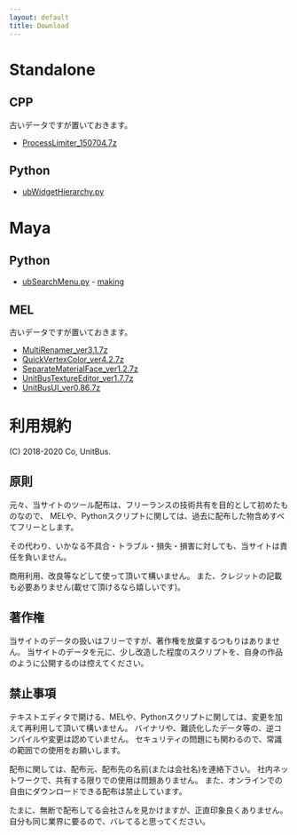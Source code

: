 ```yaml
---
layout: default
title: Download
---
```


# Standalone

## CPP

古いデータですが置いておきます。

- [ProcessLimiter_150704.7z](https://unitbus.github.io/data/standalone/cpp/ProcessLimiter_150704.7z)

## Python

- [ubWidgetHierarchy.py](https://unitbus.github.io/data/standalone/python/ubWidgetHierarchy.py)

# Maya

## Python

- [ubSearchMenu.py](https://unitbus.github.io/data/maya/python/ubSearchMenu.py) - [making](https://unitbus.github.io/pages/docs/ubSearchMenu_making)

## MEL

古いデータですが置いておきます。

- [MultiRenamer_ver3.1.7z](https://unitbus.github.io/data/maya/mel/MultiRenamer_ver3.1.7z)
- [QuickVertexColor_ver4.2.7z](https://unitbus.github.io/data/maya/mel/QuickVertexColor_ver4.2.7z)
- [SeparateMaterialFace_ver1.2.7z](https://unitbus.github.io/data/maya/mel/SeparateMaterialFace_ver1.2.7z)
- [UnitBusTextureEditor_ver1.7.7z](https://unitbus.github.io/data/maya/mel/UnitBusTextureEditor_ver1.7.7z)
- [UnitBusUI_ver0.86.7z](https://unitbus.github.io/data/maya/mel/UnitBusUI_ver0.86.7z)

# 利用規約

(C) 2018-2020 Co, UnitBus.

## 原則

元々、当サイトのツール配布は、フリーランスの技術共有を目的として初めたものなので、
MELや、Pythonスクリプトに関しては、過去に配布した物含めすべてフリーとします。

その代わり、いかなる不具合・トラブル・損失・損害に対しても、当サイトは責任を負いません。

商用利用、改良等などして使って頂いて構いません。
また、クレジットの記載も必要ありません(載せて頂けるなら嬉しいです)。

## 著作権

当サイトのデータの扱いはフリーですが、著作権を放棄するつもりはありません。
当サイトのデータを元に、少し改造した程度のスクリプトを、自身の作品のように公開するのは控えてください。

## 禁止事項

テキストエディタで開ける、MELや、Pythonスクリプトに関しては、変更を加えて再利用して頂いて構いません。
バイナリや、難読化したデータ等の、逆コンパイルや変更は認めていません。
セキュリティの問題にも関わるので、常識の範囲での使用をお願いします。

配布に関しては、配布元、配布先の名前(または会社名)を連絡下さい。
社内ネットワークで、共有する限りでの使用は問題ありません。
また、オンラインでの自由にダウンロードできる配布は禁止しています。

たまに、無断で配布してる会社さんを見かけますが、正直印象良くありません。
自分も同じ業界に要るので、バレてると思ってください。
